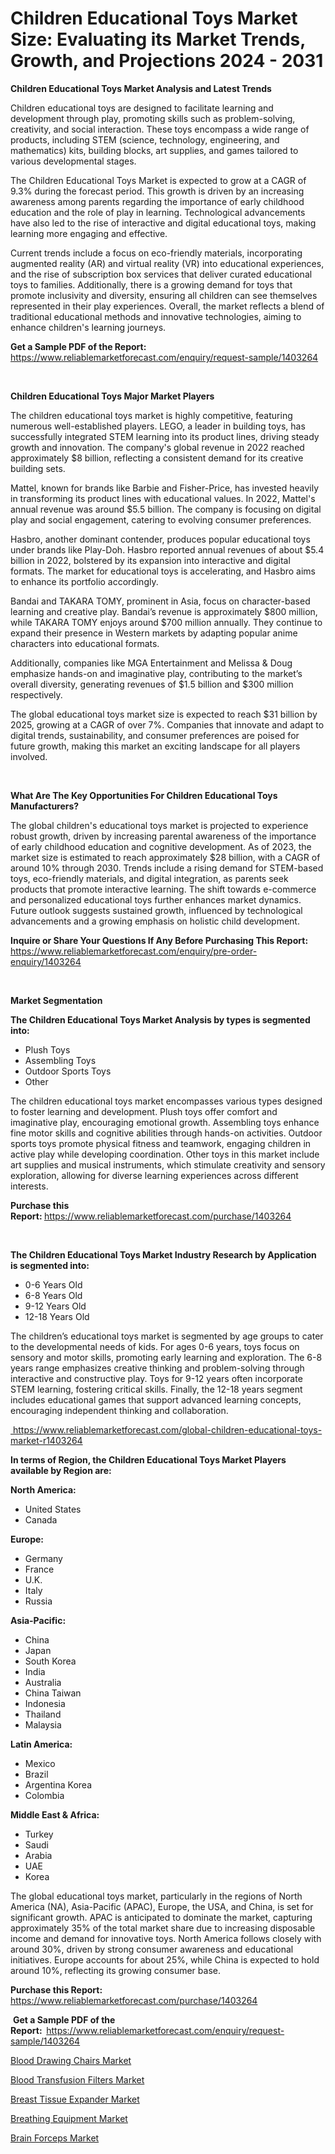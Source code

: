 <p><h1>Children Educational Toys Market Size: Evaluating its Market Trends, Growth, and Projections 2024 - 2031</h1></p><p><strong>Children Educational Toys Market Analysis and Latest Trends</strong></p>
<p><p>Children educational toys are designed to facilitate learning and development through play, promoting skills such as problem-solving, creativity, and social interaction. These toys encompass a wide range of products, including STEM (science, technology, engineering, and mathematics) kits, building blocks, art supplies, and games tailored to various developmental stages.</p><p>The Children Educational Toys Market is expected to grow at a CAGR of 9.3% during the forecast period. This growth is driven by an increasing awareness among parents regarding the importance of early childhood education and the role of play in learning. Technological advancements have also led to the rise of interactive and digital educational toys, making learning more engaging and effective. </p><p>Current trends include a focus on eco-friendly materials, incorporating augmented reality (AR) and virtual reality (VR) into educational experiences, and the rise of subscription box services that deliver curated educational toys to families. Additionally, there is a growing demand for toys that promote inclusivity and diversity, ensuring all children can see themselves represented in their play experiences. Overall, the market reflects a blend of traditional educational methods and innovative technologies, aiming to enhance children's learning journeys.</p></p>
<p><strong>Get a Sample PDF of the Report:&nbsp;</strong> <a href="https://www.reliablemarketforecast.com/enquiry/request-sample/1403264?utm_campaign=1805&utm_medium=2&utm_source=Github&utm_content=ia&utm_term=23102024&utm_id=children-educational-toys">https://www.reliablemarketforecast.com/enquiry/request-sample/1403264</a></p>
<p>&nbsp;</p>
<p><strong>Children Educational Toys Major Market Players</strong></p>
<p><p>The children educational toys market is highly competitive, featuring numerous well-established players. LEGO, a leader in building toys, has successfully integrated STEM learning into its product lines, driving steady growth and innovation. The company's global revenue in 2022 reached approximately $8 billion, reflecting a consistent demand for its creative building sets.</p><p>Mattel, known for brands like Barbie and Fisher-Price, has invested heavily in transforming its product lines with educational values. In 2022, Mattel's annual revenue was around $5.5 billion. The company is focusing on digital play and social engagement, catering to evolving consumer preferences.</p><p>Hasbro, another dominant contender, produces popular educational toys under brands like Play-Doh. Hasbro reported annual revenues of about $5.4 billion in 2022, bolstered by its expansion into interactive and digital formats. The market for educational toys is accelerating, and Hasbro aims to enhance its portfolio accordingly.</p><p>Bandai and TAKARA TOMY, prominent in Asia, focus on character-based learning and creative play. Bandai’s revenue is approximately $800 million, while TAKARA TOMY enjoys around $700 million annually. They continue to expand their presence in Western markets by adapting popular anime characters into educational formats.</p><p>Additionally, companies like MGA Entertainment and Melissa & Doug emphasize hands-on and imaginative play, contributing to the market’s overall diversity, generating revenues of $1.5 billion and $300 million respectively.</p><p>The global educational toys market size is expected to reach $31 billion by 2025, growing at a CAGR of over 7%. Companies that innovate and adapt to digital trends, sustainability, and consumer preferences are poised for future growth, making this market an exciting landscape for all players involved.</p></p>
<p>&nbsp;</p>
<p><strong>What Are The Key Opportunities For Children Educational Toys Manufacturers?</strong></p>
<p><p>The global children's educational toys market is projected to experience robust growth, driven by increasing parental awareness of the importance of early childhood education and cognitive development. As of 2023, the market size is estimated to reach approximately $28 billion, with a CAGR of around 10% through 2030. Trends include a rising demand for STEM-based toys, eco-friendly materials, and digital integration, as parents seek products that promote interactive learning. The shift towards e-commerce and personalized educational toys further enhances market dynamics. Future outlook suggests sustained growth, influenced by technological advancements and a growing emphasis on holistic child development.</p></p>
<p><strong>Inquire or Share Your Questions If Any Before Purchasing This Report:</strong> <a href="https://www.reliablemarketforecast.com/enquiry/pre-order-enquiry/1403264?utm_campaign=1805&utm_medium=2&utm_source=Github&utm_content=ia&utm_term=23102024&utm_id=children-educational-toys">https://www.reliablemarketforecast.com/enquiry/pre-order-enquiry/1403264</a></p>
<p>&nbsp;</p>
<p><strong>Market Segmentation</strong></p>
<p><strong>The Children Educational Toys Market Analysis by types is segmented into:</strong></p>
<p><ul><li>Plush Toys</li><li>Assembling Toys</li><li>Outdoor Sports Toys</li><li>Other</li></ul></p>
<p><p>The children educational toys market encompasses various types designed to foster learning and development. Plush toys offer comfort and imaginative play, encouraging emotional growth. Assembling toys enhance fine motor skills and cognitive abilities through hands-on activities. Outdoor sports toys promote physical fitness and teamwork, engaging children in active play while developing coordination. Other toys in this market include art supplies and musical instruments, which stimulate creativity and sensory exploration, allowing for diverse learning experiences across different interests.</p></p>
<p><strong>Purchase this Report:&nbsp;</strong><a href="https://www.reliablemarketforecast.com/purchase/1403264?utm_campaign=1805&utm_medium=2&utm_source=Github&utm_content=ia&utm_term=23102024&utm_id=children-educational-toys">https://www.reliablemarketforecast.com/purchase/1403264</a></p>
<p>&nbsp;</p>
<p><strong>The Children Educational Toys Market Industry Research by Application is segmented into:</strong></p>
<p><ul><li>0-6 Years Old</li><li>6-8 Years Old</li><li>9-12 Years Old</li><li>12-18 Years Old</li></ul></p>
<p><p>The children’s educational toys market is segmented by age groups to cater to the developmental needs of kids. For ages 0-6 years, toys focus on sensory and motor skills, promoting early learning and exploration. The 6-8 years range emphasizes creative thinking and problem-solving through interactive and constructive play. Toys for 9-12 years often incorporate STEM learning, fostering critical skills. Finally, the 12-18 years segment includes educational games that support advanced learning concepts, encouraging independent thinking and collaboration.</p></p>
<p><a href="https://www.reliablemarketforecast.com/global-children-educational-toys-market-r1403264?utm_campaign=1805&utm_medium=2&utm_source=Github&utm_content=ia&utm_term=23102024&utm_id=children-educational-toys">&nbsp;https://www.reliablemarketforecast.com/global-children-educational-toys-market-r1403264</a></p>
<p><strong>In terms of Region, the Children Educational Toys Market Players available by Region are:</strong></p>
<p>
    <p> <strong> North America: </strong>
        <ul>
            <li>United States</li>
            <li>Canada</li>
        </ul>
        </p> 
    <p> <strong> Europe: </strong>
        <ul>
            <li>Germany</li>
            <li>France</li>
            <li>U.K.</li>
            <li>Italy</li>
            <li>Russia</li>
        </ul>
        </p> 
    <p> <strong> Asia-Pacific: </strong>
        <ul>
            <li>China</li>
            <li>Japan</li>
            <li>South Korea</li>
            <li>India</li>
            <li>Australia</li>
            <li>China Taiwan</li>
            <li>Indonesia</li>
            <li>Thailand</li>
            <li>Malaysia</li>
        </ul>
        </p> 
    <p> <strong> Latin America: </strong>
        <ul>
            <li>Mexico</li>
            <li>Brazil</li>
            <li>Argentina Korea</li>
            <li>Colombia</li>
        </ul>
        </p> 
    <p> <strong> Middle East & Africa: </strong>
        <ul>
            <li>Turkey</li>
            <li>Saudi</li>
            <li>Arabia</li>
            <li>UAE</li>
            <li>Korea</li>
        </ul>
    </p>
    </p>
<p><p>The global educational toys market, particularly in the regions of North America (NA), Asia-Pacific (APAC), Europe, the USA, and China, is set for significant growth. APAC is anticipated to dominate the market, capturing approximately 35% of the total market share due to increasing disposable income and demand for innovative toys. North America follows closely with around 30%, driven by strong consumer awareness and educational initiatives. Europe accounts for about 25%, while China is expected to hold around 10%, reflecting its growing consumer base.</p></p>
<p><strong>Purchase this Report: </strong><a href="https://www.reliablemarketforecast.com/purchase/1403264?utm_campaign=1805&utm_medium=2&utm_source=Github&utm_content=ia&utm_term=23102024&utm_id=children-educational-toys">https://www.reliablemarketforecast.com/purchase/1403264</a></p>
<p>&nbsp;<strong>Get a Sample PDF of the Report:&nbsp;&nbsp;</strong><a href="https://www.reliablemarketforecast.com/enquiry/request-sample/1403264?utm_campaign=1805&utm_medium=2&utm_source=Github&utm_content=ia&utm_term=23102024&utm_id=children-educational-toys">https://www.reliablemarketforecast.com/enquiry/request-sample/1403264</a></p>
<p><strong></strong></p>
<p><p><a href="https://www.linkedin.com/pulse/blood-drawing-chairs-market2024-2031-industry-insights-kwk3e?utm_campaign=1805&utm_medium=2&utm_source=Github&utm_content=ia&utm_term=23102024&utm_id=children-educational-toys">Blood Drawing Chairs Market</a></p><p><a href="https://www.linkedin.com/pulse/blood-transfusion-filters-market-overview-forecast-2024-aymee?utm_campaign=1805&utm_medium=2&utm_source=Github&utm_content=ia&utm_term=23102024&utm_id=children-educational-toys">Blood Transfusion Filters Market</a></p><p><a href="https://www.linkedin.com/pulse/breast-tissue-expander-landscape-product-spectrum-market-pbote?utm_campaign=1805&utm_medium=2&utm_source=Github&utm_content=ia&utm_term=23102024&utm_id=children-educational-toys">Breast Tissue Expander Market</a></p><p><a href="https://www.linkedin.com/pulse/investing-breathing-equipment-market-trends-leading-products-zigue?utm_campaign=1805&utm_medium=2&utm_source=Github&utm_content=ia&utm_term=23102024&utm_id=children-educational-toys">Breathing Equipment Market</a></p><p><a href="https://www.linkedin.com/pulse/market-dynamics-future-trends-global-brain-forceps-sector-lls4e?utm_campaign=1805&utm_medium=2&utm_source=Github&utm_content=ia&utm_term=23102024&utm_id=children-educational-toys">Brain Forceps Market</a></p></p>